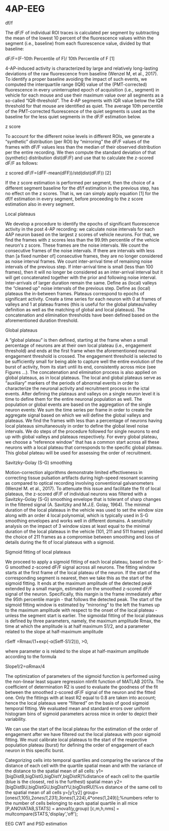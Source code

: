 # 4AP-EEG 
df/f

The dF/F of individual ROI traces is calculated per segment by subtracting the mean of the lowest 10 percent of the fluorescence values within the segment (i.e., baseline) from each fluorescence value, divided by that baseline:

dF/F=(F-10th Percentile of F)/ 10th Percentile of F                [1]

4-AP-induced activity is characterized by large and relatively long-lasting deviations of the raw fluorescence from baseline (Wenzel M, et al., 2017). To identify a proper baseline avoiding the impact of such events, we computed the interquartile range (IQR) value of the (PMT-corrected) fluorescence in every uninterrupted epoch of acquisition (i.e., segment) in vehicle for each mouse and use their maximum value over all segments as a so-called “IQR-threshold”. The 4-AP segments with IQR value below the IQR threshold for that mouse are identified as quiet. The average 10th percentile of the PMT-corrected fluorescence of the quiet segments is used as the baseline for the less quiet segments in the dF/F estimation below. 

z score

To account for the different noise levels in different ROIs, we generate a “synthetic” distribution (per ROI) by “mirroring” the dF/F values of the frames with dF/F values less than the median of their observed distribution per the entire recording. We then compute the standard deviation of that (synthetic) distribution dist(dF/F) and use that to calculate the z-scored dF/F as follows:

z scored dF/F=(dFF-mean(dFF))/std(dist(dF/F)) 						          [2]

If the z score estimation is performed per segment, then the choice  of a different segment baseline for the df/f estimation in the previous step, has no effect on the z scores. That is, we can simply apply equation [1] for the df/f estimation in every segment, before proceeding to the z score estimation also in every segment.

Local plateaus

We develop a procedure to identify the epochs of significant fluorescence activity in the post 4-AP recording: we calculate noise intervals for each 4AP neuron based on the largest z scores of vehicle neurons. For that, we find the frames with z scores less than the 99.9th percentile of the vehicle neuron's z score. These frames are the noise intervals. We count the consecutive frames of the noise intervals. If there are intervals with less than [a fixed number of] consecutive frames, they are no longer considered as noise interval frames. We count inter-arrival time of remaining noise intervals of the previous step. If inter-arrival time is small (less than 100 frames), then it will no longer be considered as an inter-arrival interval but it will get concatenated together with the prior and following noise interval. Inter-arrivals of larger duration remain the same. Define as (local) valleys the “cleaned up" noise intervals of the previous step. Define as (local) plateaus the in-between frames. Plateaus correspond to epochs of significant activity. Create a time series for each neuron with 0 at frames of valleys and 1 at plateau frames (this is useful for the global plateau/valley definition as well as the matching of global and local plateaus). The concatenation and elimination thresholds have been defined based on the aforementioned duration threshold. 

Global plateaus

A “global plateau” is then defined, starting at the frame when a small percentage of neurons are at their own local plateau (i.e., engagement threshold) and ends at the first frame when the aforementioned neuronal engagement threshold is crossed.  The engagement threshold is selected to be sufficiently small for being able to capture well the entire evolution of the burst of activity, from its start until its end, consistently across mice (see Figures ...). The concatenation and elimination process is also applied on global plateaus, as in local plateaus. The local and global plateaus serve as “auxiliary” markers of the periods of abnormal events in order to characterize the neuronal activity and recruitment process in the ictal events.
After defining the plateaus and valleys on a single neuron level it is time to define them for the entire neuronal population as well. The population or global events are based on the aggregation of the single neuron events: We sum the time series per frame in order to create the aggregate signal based on which we will define the global valleys and plateaus. We find the frames with less than a percentage of neurons having local plateaus simultaneously in order to define the global level noise intervals. We do steps of the procedure followed for single neurons to end up with global valleys and plateaus respectively.
For every global plateau, we choose a “reference window” that has a common start across all these neurons with a local plateau that corresponds to the specific global plateau. This global plateau will be used for assessing the order of recruitment.

Savitzky-Golay (S-G) smoothing

Motion-correction algorithms demonstrate limited effectiveness in correcting tissue pulsation artifacts during high-speed resonant scanning as compared to optical recording involving conventional galvanometers (Wenzel M. et al., 2017). To attenuate this issue and facilitate the fit of local plateaus, the z-scored dF/F of individual neurons was filtered with a Savitzky-Golay (S-G) smoothing envelope that is tolerant of sharp changes in the filtered signal (A. Savitzky and M.J.E. Golay, 1964). The minimal duration of the local plateaus in the vehicle was used to set the window size along with an order 4 local polynomial, which is typically used in S-G smoothing envelopes and works well in different domains. A sensitivity analysis on the impact of 3 window sizes at least equal to the minimal duration of the local plateaus in the vehicle  (101, 211 and 511 frames) yielded the choice of 211 frames as a compromise between smoothing and loss of details during the fit of local plateaus with a sigmoid.

Sigmoid fitting of local plateaus

We proceed to apply a sigmoid fitting of each local plateau, based on the S-G smoothed z-scored dF/F signal across all neurons. The fitting window starts at the first frame of the local plateau of the neuron. If the start of the corresponding segment is nearest, then we take this as the start of the sigmoid fitting. It ends at the maximum amplitude of the detected peak   extended by a small margin, estimated on the smoothed z-scored dF/F signal of the neuron. Specifically, this margin is the frame immediately after the 95th percentile margin -  that follows the detected peak. The start of the sigmoid fitting window is estimated by “mirroring” to the left the frames up to the maximum amplitude with respect to the onset of the local plateau - unless the segment start is earlier. 
The sigmoidal fitting of the local plateaus is defined by three parameters, namely, the maximum amplitude Rmax, the time at which the amplitude is at half maximum S1/2, and a parameter related to the slope at half-maximum amplitude 

rSeff =Rmax/(1+exp(-α(Seff-S1/2))), >0, 

where parameter α is related to the slope at half-maximum amplitude according to the formula 

Slope1/2=αRmax/4

The optimization of parameters of the sigmoid function is performed using the non-linear least square regression nlinfit function of MATLAB 2017a.  The coefficient of determination R2 is used to evaluate the goodness of the fit between the smoothed z-scored dF/F signal of the neuron and the fitted one. Only the fittings with at least R2 equal to 0.8 are taken into account; hence the local plateaus were “filtered” on the basis of good sigmoid temporal fitting. We evaluated mean and standard errors over uniform histogram bins of sigmoid parameters across mice in order to depict their variability. 

We can use the start of the local plateau for the estimation of the order of engagement after we have filtered out the local plateaus with poor sigmoid fitting. We must calibrate local plateaus to the start of the respective population plateau (burst) for defining the order of engagement of each neuron in this specific burst.

Categorizing cells into temporal quartiles and comparing the variance of the distance of each cell with the quartile spatial mean and with the 
variance of the distance to the spatial mean of all cells:
y1=[bigDistB,bigDistG,bigDistY,bigDistR]%distance of each cell to the quartile (blue is the closest, red is the furthest) spatial mean
y2=[bigDistBU,bigDistGU,bigDistYU,bigDistRU]%vs distance of the same cell to the spatial mean of all cells 
y=[y1;y2]
group=[ones(1,105),2*ones(1,231),3*ones(1,224),4*ones(1,249)];%numbers refer to the number of cells belonging to each spatial quartile in all mice
[P,ANOVATAB,STATS] = anova1(y,group)
[c,m,h,nms] = multcompare(STATS,'display','off');


EEG CWT and PSD estimation
